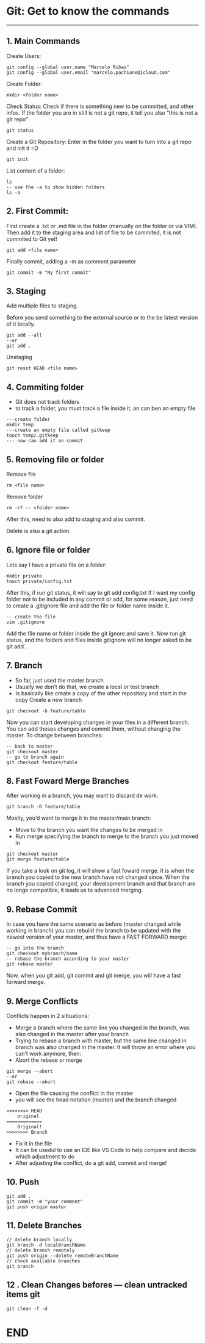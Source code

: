 # Git: Get to know the commands
---

## 1. Main Commands

Create Users:
```
git config --global user.name "Marcelo Ribas"
git config --global user.email "marcelo.pachione@icloud.com"
```

Create Folder:
```
mkdir <folder name>
```

Check Status:
Check if there is something new to be committed, and other infos. If the folder you are in still is not a git repo, it tell you also “this is not a git repo”

```
git status
```

Create a Git Repository:
Enter in the folder you want to turn into a git repo and init it =D
```
git init
```

List content of a folder:
```
ls
-- use the -a to show hidden folders
ls -a
```

## 2. First Commit:
First create a .txt or .md file in the folder (manually on the folder or via VIM).
Then add it to the staging area and list of file to be commited, it is not commited to Git yet!

```
git add <file name>
```

Finally commit, adding a -m as comment parameter

```
git commit -m "My first commit"
```

## 3. Staging
Add multiple files to staging.

Before you send something to the external source or to the be latest version of it locally.

```
git add --all
--or
git add .
```

Unstaging

```
git reset HEAD <file name>
```

## 4. Commiting folder

* Git does not track folders
* to track a folder, you must track a file inside it, an can ben an empty file

```
---create folder
mkdir temp
---create an empty file called gitkeep
touch temp/.gitkeep
--- now can add it an commit
```

## 5. Removing file or folder
Remove file

```
rm <file name>
```

Remove folder
```
rm -rf -- <folder name>
```

After this, need to also add to staging and also commit.

Delete is also a git action.

## 6. Ignore file or folder
Lets say I have a private file on a folder:
```
mkdir private
touch private/config.txt
```

After this, if run git status, it will say to git add config.txt If I want my config folder not to be included in any commit or add, for some reason, just need to create a .gitignore file and add the file or folder name inside it.

```
-- create the file
vim .gitignore
```

Add the file name or folder inside the git ignore and save it.
Now run git status, and the folders and files inside gitignore will no longer asked to be git add`.

## 7. Branch
* So far, just used the master branch
* Usually we don’t do that, we create a local or test branch
* Is basically like create a copy of the other repository and start in the copy Create a new branch

```
git checkout -b feature/table
```

Now you can start developing changes in your files in a different branch.
You can add theses changes and commit them, without changing the master.
To change between branches:

```
-- back to master
git checkout master
-- go to branch again
git checkout feature/table
```

## 8. Fast Foward Merge Branches
After working in a branch, you may want to discard de work:

```
git branch -D feature/table
```

Mostly, you’d want to merge it in the master/main branch:

* Move to the branch you want the changes to be merged in
* Run merge specifying the branch to merge to the branch you just moved in

```
git checkout master
git merge feature/table
```

If you take a look on git log, it will show a fast foward merge.
It is when the branch you copied to the new branch have not changed since.
When the branch you copied changed, your development branch and that branch are no longe compatible, it leads us to advanced merging.

## 9. Rebase Commit
In case you have the same scenario as before (master changed while working in branch) you can rebuild the branch to be updated with the newest version of your master, and thus have a FAST FORWARD merge:

```
-- go into the branch 
git checkout mybranch/name
-- rebase the branch according to your master
git rebase master
```

Now, when you git add, git commit and git merge, you will have a fast forward merge.

## 9. Merge Conflicts
Conflicts happen in 2 sittuations:

* Merge a branch where the same line you changed in the branch, was also changed in the master after your branch
* Trying to rebase a branch with master, but the same line changed in branch was also changed in the master. It will throw an error where you can’t work anymore, then:
* Abort the rebase or merge

```
git merge --abort
--or
git rebase --abort
```

* Open the file causing the conflict in the master
* you will see the head notation (master) and the branch changed

```
<<<<<<<< HEAD
    original
=============
    Original!
>>>>>>>> Branch
```

* Fix it in the file
* It can be usedul to use an IDE like VS Code to help compare and decide which adjustment to do
* After adjusting the conflict, do a git add, commit and merge!

## 10. Push
```
git add .
git commit -m "your comment"
git push origin master
```

## 11. Delete Branches
```
// delete branch locally
git branch -d localBranchName
// delete branch remotely
git push origin --delete remoteBranchName
// check available branches
git branch
```

## 12 . Clean Changes befores — clean untracked items git
```
git clean -f -d
```

# END